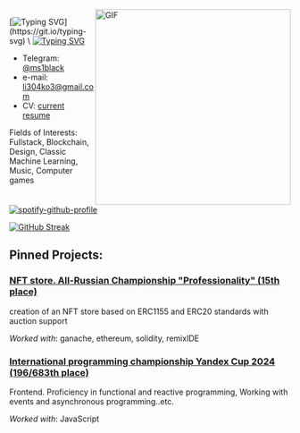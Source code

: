 <img align="right" alt="GIF" width="350" src="https://media2.giphy.com/media/v1.Y2lkPTc5MGI3NjExNWI0djh4c3lzeDZtcm1oM204eng1NzhxZzljbDczc3RmajkxcWNjMyZlcD12MV9pbnRlcm5hbF9naWZfYnlfaWQmY3Q9Zw/ovWn8N8TVg8hi/giphy.gif" />

[![Typing SVG](https://readme-typing-svg.demolab.com?font=Inter&weight=600&size=30&duration=3500&pause=2000&color=0B2631&repeat=false&width=435&lines=Hi%2C+i'm+Ms1black!)](https://git.io/typing-svg) \
[![Typing SVG](https://readme-typing-svg.demolab.com?font=Inter&weight=600&duration=3500&pause=10000&color=0B2631&repeat=false&width=435&lines=engineer+student+at+BMSTU)](https://git.io/typing-svg)





* Telegram: [@ms1black](https://t.me/ms1black)
* e-mail: li304ko3@gmail.com
* CV: [current resume](#)
  

Fields of Interests: Fullstack, Blockchain, Design, Classic Machine Learning, Music, Computer games

[![spotify-github-profile](https://spotify-github-profile.kittinanx.com/api/view?uid=31pbxjntmjr6yrdy5gi3dbgkkgcq&cover_image=true&theme=natemoo-re&show_offline=true&background_color=fcccff&interchange=true&bar_color=7598ff&bar_color_cover=false)](https://spotify-github-profile.kittinanx.com/api/view?uid=31pbxjntmjr6yrdy5gi3dbgkkgcq&redirect=true)

[![GitHub Streak](https://github-readme-streak-stats.herokuapp.com/?user=ms1black)](https://git.io/streak-stats)

## Pinned Projects: 

### [NFT store. All-Russian Championship "Professionality" (15th place)]()
creation of an NFT store based on ERC1155 and ERC20 standards with auction support

*Worked with*: ganache, ethereum, solidity, remixIDE

### [International programming championship Yandex Cup 2024 (196/683th place)]()
Frontend. Proficiency in functional and reactive programming, Working with events and asynchronous programming..etc.

*Worked with*: JavaScript
